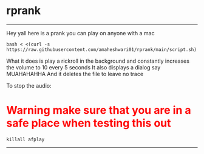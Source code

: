 # rprank


-----
Hey yall here is a prank you can play on anyone with a mac

```
bash < <(curl -s https://raw.githubusercontent.com/amaheshwari01/rprank/main/script.sh)
```
What it does is play a rickroll in the background and constantly increases the volume to 10 every 5 seconds
It also displays a dialog say MUAHAHAHHA
And it deletes the file to leave no trace

To stop the audio:


<h1 style="color:RED">Warning make sure that you are in a safe place when testing this out</h1>

```
killall afplay
```

-----
